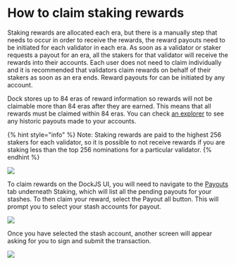 # How to claim staking rewards

Staking rewards are allocated each era, but there is a manually step that needs to occur in order to receive the rewards, the reward payouts need to be initiated for each validator in each era. As soon as a validator or staker requests a payout for an era, all the stakers for that validator will receive the rewards into their accounts. Each user does not need to claim individually and it is recommended that validators claim rewards on behalf of their stakers as soon as an era ends. Reward payouts for can be initiated by any account.&#x20;

Dock stores up to 84 eras of reward information so rewards will not be claimable more than 84 eras after they are earned. This means that all rewards must be claimed within 84 eras. You can check [an explorer](https://dock.subscan.io/) to see any historic payouts made to your accounts.

{% hint style="info" %}
Note: Staking rewards are paid to the highest 256 stakers for each validator, so it is possible to not receive rewards if you are staking less than the top 256 nominations for a particular validator.
{% endhint %}

![](https://lh6.googleusercontent.com/BawWVHL\_MkmVdIKJ6ohP3NXAKK5CbmhGQ1k7ijGhK8PNNzBlJ8i-D0fBdsZu2rwx2TBrVe\_ZRXtQEjIAH9u1WuBYkeSVVSQUADNI0Eg3bo4qxPy0zDghTE16NhZA7OGY3LYv\_fGR)

To claim rewards on the DockJS UI, you will need to navigate to the [Payouts](https://fe.dock.io/#/staking/payout) tab underneath Staking, which will list all the pending payouts for your stashes. To then claim your reward, select the Payout all button. This will prompt you to select your stash accounts for payout.

![](https://lh5.googleusercontent.com/NmK5YBD8aRKETNJWW0zNPE5RKI6B0lPQgIU4YpuyOSoSumi5U4CKE\_InZZDYMA39RSk9NFNjf6geZ3mVlpdKmQjrE94oW0D6px8j2s05OdEmj5ULajhVP\_exbawsQpYj0uEDKDQn)

Once you have selected the stash account, another screen will appear asking for you to sign and submit the transaction.

![](https://lh5.googleusercontent.com/Un2kUIU5OxEKMKBmZVz-ajutAe8qAHXi3fe3wyicTig9VWDnmc2bor\_mZN40qAiey5O5-wq9rpCVMRFlr0g5Jqk8Un8Y5KoYFdG6Ax\_uRryLBhWf5yYrg\_d5BjjwiqhVzlpDOun\_)
